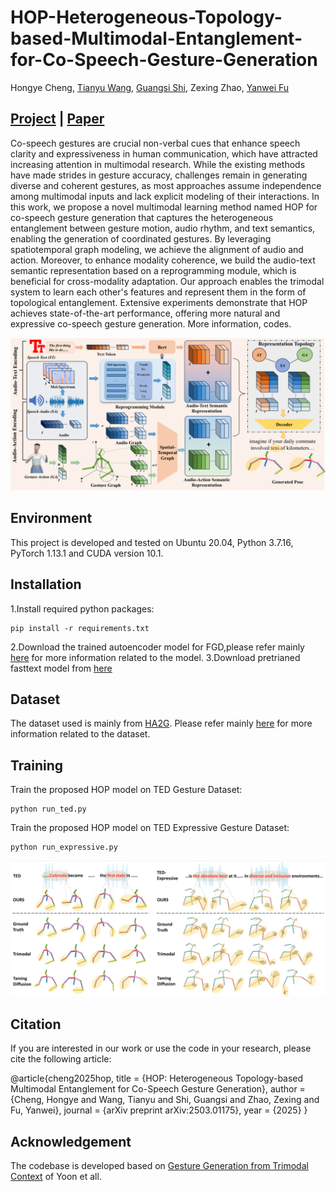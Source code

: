 # HOP-Heterogeneous-Topology-based-Multimodal-Entanglement-for-Co-Speech-Gesture-Generation
Hongye Cheng,  [Tianyu Wang](https://star-uu-wang.github.io/),  [Guangsi Shi](https://au.linkedin.com/in/guangsi-shi-040432126/en),  Zexing Zhao,  [Yanwei Fu](https://yanweifu.github.io/)
## [Project](https://star-uu-wang.github.io/HOP/) | [Paper](https://arxiv.org/abs/2503.01175)
Co-speech gestures are crucial non-verbal cues that enhance speech clarity and expressiveness in human communication, which have attracted increasing attention in multimodal research. While the existing methods have made strides in gesture accuracy, challenges remain in generating diverse and coherent gestures, as most approaches assume independence among multimodal inputs and lack explicit modeling of their interactions. In this work, we propose a novel multimodal learning method named HOP for co-speech gesture generation that captures the heterogeneous entanglement between gesture motion, audio rhythm, and text semantics, enabling the generation of coordinated gestures. By leveraging spatiotemporal graph modeling, we achieve the alignment of audio and action. Moreover, to enhance modality coherence, we build the audio-text semantic representation based on a reprogramming module, which is beneficial for cross-modality adaptation. Our approach enables the trimodal system to learn each other's features and represent them in the form of topological entanglement. Extensive experiments demonstrate that HOP achieves state-of-the-art performance, offering more natural and expressive co-speech gesture generation. More information, codes.

![](https://github.com/Chenghyyy/HOP-Heterogeneous-Topology-based-Multimodal-Entanglement-for-Co-Speech-Gesture-Generation/blob/main/Figures/framework.png)

## Environment
This project is developed and tested on Ubuntu 20.04, Python 3.7.16, PyTorch 1.13.1 and CUDA version 10.1. 

## Installation
1.Install required python packages:
```
pip install -r requirements.txt
```
2.Download the trained autoencoder model for FGD,please refer mainly [here](https://github.com/alvinliu0/HA2G?tab=readme-ov-file) for more information related to the model.
3.Download pretrianed fasttext model from [here](https://dl.fbaipublicfiles.com/fasttext/vectors-english/crawl-300d-2M-subword.zip)

## Dataset
The dataset used is mainly from [HA2G](https://github.com/alvinliu0/HA2G?tab=readme-ov-file). Please refer mainly [here](https://github.com/alvinliu0/HA2G?tab=readme-ov-file) for more information related to the dataset.

## Training
Train the proposed HOP model on TED Gesture Dataset:
```
python run_ted.py
```
Train the proposed HOP model on TED Expressive Gesture Dataset:
```
python run_expressive.py
```
![](https://github.com/Chenghyyy/HOP-Heterogeneous-Topology-based-Multimodal-Entanglement-for-Co-Speech-Gesture-Generation/blob/main/Figures/result.png)

## Citation
If you are interested in our work or use the code in your research, please cite the following article:

@article{cheng2025hop,
  title     = {HOP: Heterogeneous Topology-based Multimodal Entanglement for Co-Speech Gesture Generation},
  author    = {Cheng, Hongye and Wang, Tianyu and Shi, Guangsi and Zhao, Zexing and Fu, Yanwei},
  journal   = {arXiv preprint arXiv:2503.01175},
  year      = {2025}
}

## Acknowledgement
The codebase is developed based on [Gesture Generation from Trimodal Context](https://github.com/ai4r/Gesture-Generation-from-Trimodal-Context) of Yoon et all.
